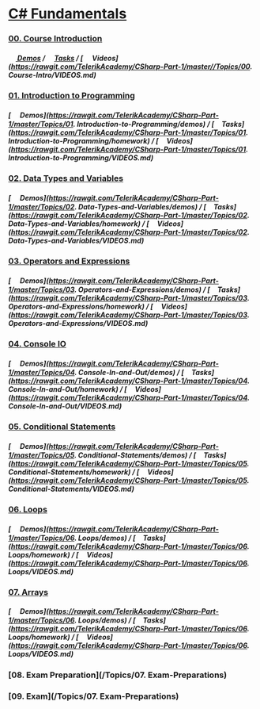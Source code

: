 #   [C# Fundamentals](https://telerikacademy.com/Courses/Courses/Details/385)

### [00. Course Introduction](https://rawgit.com/TelerikAcademy/CSharp-Part-1/master/Topics/00.%20Course-Intro/index.html#/)

##### [<img src="https://raw.githubusercontent.com/TelerikAcademy/Common/master/icons/code.png" height="15"> Demos](https://rawgit.com/TelerikAcademy/CSharp-Part-1/master/Topics/00.%20Course-Intro/demos) / [<img src="https://raw.githubusercontent.com/TelerikAcademy/Common/master/icons/homework.png" height="15">Tasks](https://rawgit.com/TelerikAcademy/CSharp-Part-1/master/Topics/00.%20Course-Intro/homework) / [<img src="https://raw.githubusercontent.com/TelerikAcademy/Common/master/icons/video.png" height="15"> Videos](https://rawgit.com/TelerikAcademy/CSharp-Part-1/master//Topics/00. Course-Intro/VIDEOS.md)

### [01. Introduction to Programming](https://rawgit.com/TelerikAcademy/CSharp-Part-1/master/Topics/01.%20Introduction-to-Programming/index.html)

##### [<img src="https://raw.githubusercontent.com/TelerikAcademy/Common/master/icons/code.png" height="15"> Demos](https://rawgit.com/TelerikAcademy/CSharp-Part-1/master/Topics/01. Introduction-to-Programming/demos) / [<img src="https://raw.githubusercontent.com/TelerikAcademy/Common/master/icons/homework.png" height="15">Tasks](https://rawgit.com/TelerikAcademy/CSharp-Part-1/master/Topics/01. Introduction-to-Programming/homework) / [<img src="https://raw.githubusercontent.com/TelerikAcademy/Common/master/icons/video.png" height="13"> Videos](https://rawgit.com/TelerikAcademy/CSharp-Part-1/master/Topics/01. Introduction-to-Programming/VIDEOS.md)

### [02. Data Types and Variables](https://rawgit.com/TelerikAcademy/CSharp-Part-1/master/Topics/02.%20Data-Types-and-Variables/index.html)

##### [<img src="https://raw.githubusercontent.com/TelerikAcademy/Common/master/icons/code.png" height="15"> Demos](https://rawgit.com/TelerikAcademy/CSharp-Part-1/master/Topics/02. Data-Types-and-Variables/demos) / [<img src="https://raw.githubusercontent.com/TelerikAcademy/Common/master/icons/homework.png" height="15">Tasks](https://rawgit.com/TelerikAcademy/CSharp-Part-1/master/Topics/02. Data-Types-and-Variables/homework) / [<img src="https://raw.githubusercontent.com/TelerikAcademy/Common/master/icons/video.png" height="13"> Videos](https://rawgit.com/TelerikAcademy/CSharp-Part-1/master/Topics/02. Data-Types-and-Variables/VIDEOS.md)

### [03. Operators and Expressions](https://rawgit.com/TelerikAcademy/CSharp-Part-1/master/Topics/03.%20Operators-and-Expressions/index.html)

##### [<img src="https://raw.githubusercontent.com/TelerikAcademy/Common/master/icons/code.png" height="15"> Demos](https://rawgit.com/TelerikAcademy/CSharp-Part-1/master/Topics/03. Operators-and-Expressions/demos) / [<img src="https://raw.githubusercontent.com/TelerikAcademy/Common/master/icons/homework.png" height="15">Tasks](https://rawgit.com/TelerikAcademy/CSharp-Part-1/master/Topics/03. Operators-and-Expressions/homework) / [<img src="https://raw.githubusercontent.com/TelerikAcademy/Common/master/icons/video.png" height="13"> Videos](https://rawgit.com/TelerikAcademy/CSharp-Part-1/master/Topics/03. Operators-and-Expressions/VIDEOS.md)

### [04. Console IO](https://rawgit.com/TelerikAcademy/CSharp-Part-1/master/Topics/04.%20Console-In-and-Out/index.html)

##### [<img src="https://raw.githubusercontent.com/TelerikAcademy/Common/master/icons/code.png" height="15"> Demos](https://rawgit.com/TelerikAcademy/CSharp-Part-1/master/Topics/04. Console-In-and-Out/demos) / [<img src="https://raw.githubusercontent.com/TelerikAcademy/Common/master/icons/homework.png" height="15">Tasks](https://rawgit.com/TelerikAcademy/CSharp-Part-1/master/Topics/04. Console-In-and-Out/homework) / [<img src="https://raw.githubusercontent.com/TelerikAcademy/Common/master/icons/video.png" height="13"> Videos](https://rawgit.com/TelerikAcademy/CSharp-Part-1/master/Topics/04. Console-In-and-Out/VIDEOS.md)

### [05. Conditional Statements](https://rawgit.com/TelerikAcademy/CSharp-Part-1/master/Topics/05.%20Conditional-Statements/index.html)

##### [<img src="https://raw.githubusercontent.com/TelerikAcademy/Common/master/icons/code.png" height="15"> Demos](https://rawgit.com/TelerikAcademy/CSharp-Part-1/master/Topics/05. Conditional-Statements/demos) / [<img src="https://raw.githubusercontent.com/TelerikAcademy/Common/master/icons/homework.png" height="15">Tasks](https://rawgit.com/TelerikAcademy/CSharp-Part-1/master/Topics/05. Conditional-Statements/homework) / [<img src="https://raw.githubusercontent.com/TelerikAcademy/Common/master/icons/video.png" height="13"> Videos](https://rawgit.com/TelerikAcademy/CSharp-Part-1/master/Topics/05. Conditional-Statements/VIDEOS.md)

### [06. Loops](https://rawgit.com/TelerikAcademy/CSharp-Part-1/master/Topics/06.%20Loops/index.html)

##### [<img src="https://raw.githubusercontent.com/TelerikAcademy/Common/master/icons/code.png" height="15"> Demos](https://rawgit.com/TelerikAcademy/CSharp-Part-1/master/Topics/06. Loops/demos) / [<img src="https://raw.githubusercontent.com/TelerikAcademy/Common/master/icons/homework.png" height="15">Tasks](https://rawgit.com/TelerikAcademy/CSharp-Part-1/master/Topics/06. Loops/homework) / [<img src="https://raw.githubusercontent.com/TelerikAcademy/Common/master/icons/video.png" height="13"> Videos](https://rawgit.com/TelerikAcademy/CSharp-Part-1/master/Topics/06. Loops/VIDEOS.md)

### [07. Arrays](https://rawgit.com/TelerikAcademy/CSharp-Part-1/master/Topics/07.%20Arrays/index.html#/)

##### [<img src="https://raw.githubusercontent.com/TelerikAcademy/Common/master/icons/code.png" height="15"> Demos](https://rawgit.com/TelerikAcademy/CSharp-Part-1/master/Topics/06. Loops/demos) / [<img src="https://raw.githubusercontent.com/TelerikAcademy/Common/master/icons/homework.png" height="15">Tasks](https://rawgit.com/TelerikAcademy/CSharp-Part-1/master/Topics/06. Loops/homework) / [<img src="https://raw.githubusercontent.com/TelerikAcademy/Common/master/icons/video.png" height="13"> Videos](https://rawgit.com/TelerikAcademy/CSharp-Part-1/master/Topics/06. Loops/VIDEOS.md)

### [08. Exam Preparation](/Topics/07. Exam-Preparations)

### [09. Exam](/Topics/07. Exam-Preparations)
